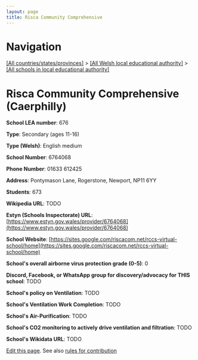 ```yaml
---
layout: page
title: Risca Community Comprehensive
---
```

# Navigation

[[All countries/states/provinces]](../../..) > [[All Welsh local educational authority]](../..) > [[All schools in local educational authority]](..)

# Risca Community Comprehensive (Caerphilly)

**School LEA number**: 676

**Type**: Secondary (ages 11-16)

**Type (Welsh)**: English medium

**School Number**: 6764068

**Phone Number**: 01633 612425

**Address**: Pontymason Lane, Rogerstone, Newport, NP11 6YY

**Students**: 673

**Wikipedia URL**: TODO

**Estyn (Schools Inspectorate) URL**: [https://www.estyn.gov.wales/provider/6764068](https://www.estyn.gov.wales/provider/6764068)

**School Website**: [https://sites.google.com/riscacom.net/rccs-virtual-school/home](https://sites.google.com/riscacom.net/rccs-virtual-school/home)

**School's overall airborne virus protection grade (0-5)**: 0

**Discord, Facebook, or WhatsApp group for discovery/advocacy for THIS school**: TODO

**School's policy on Ventilation**: TODO

**School's Ventilation Work Completion**: TODO

**School's Air-Purification**: TODO

**School's CO2 monitoring to actively drive ventilation and filtration**: TODO

**School's Wikidata URL**: TODO




[Edit this page](https://github.com/ventilate-schools/Wales/edit/prif/./Caerphilly/Risca_Community_Comprehensive.md). See also [rules for contribution](../../../contribution-rules/)